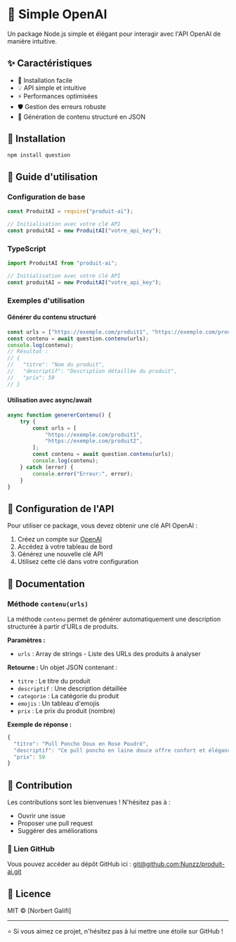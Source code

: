 # 🤖 Simple OpenAI

Un package Node.js simple et élégant pour interagir avec l'API OpenAI de manière intuitive.

## ✨ Caractéristiques

-   🚀 Installation facile
-   💡 API simple et intuitive
-   ⚡ Performances optimisées
-   🛡️ Gestion des erreurs robuste
-   📝 Génération de contenu structuré en JSON

## 🔧 Installation

```bash
npm install question
```

## 📖 Guide d'utilisation

### Configuration de base

```javascript
const ProduitAI = require("produit-ai");

// Initialisation avec votre clé API
const produitAI = new ProduitAI("votre_api_key");
```

### TypeScript

```typescript
import ProduitAI from "produit-ai";

// Initialisation avec votre clé API
const produitAI = new ProduitAI("votre_api_key");
```

### Exemples d'utilisation

#### Générer du contenu structuré

```javascript
const urls = ["https://exemple.com/produit1", "https://exemple.com/produit2"];
const contenu = await question.contenu(urls);
console.log(contenu);
// Résultat :
// {
//   "titre": "Nom du produit",
//   "descriptif": "Description détaillée du produit",
//   "prix": 59
// }
```

#### Utilisation avec async/await

```javascript
async function genererContenu() {
    try {
        const urls = [
            "https://exemple.com/produit1",
            "https://exemple.com/produit2",
        ];
        const contenu = await question.contenu(urls);
        console.log(contenu);
    } catch (error) {
        console.error("Erreur:", error);
    }
}
```

## 🔐 Configuration de l'API

Pour utiliser ce package, vous devez obtenir une clé API OpenAI :

1. Créez un compte sur [OpenAI](https://openai.com)
2. Accédez à votre tableau de bord
3. Générez une nouvelle clé API
4. Utilisez cette clé dans votre configuration

## 📝 Documentation

### Méthode `contenu(urls)`

La méthode `contenu` permet de générer automatiquement une description structurée à partir d'URLs de produits.

**Paramètres :**

-   `urls` : Array de strings - Liste des URLs des produits à analyser

**Retourne :**
Un objet JSON contenant :

-   `titre` : Le titre du produit
-   `descriptif` : Une description détaillée
-   `categorie` : La catégorie du produit
-   `emojis` : Un tableau d'emojis
-   `prix` : Le prix du produit (nombre)

**Exemple de réponse :**

```javascript
{
  "titre": "Pull Poncho Doux en Rose Poudré",
  "descriptif": "Ce pull poncho en laine douce offre confort et élégance...",
  "prix": 59
}
```

## 🤝 Contribution

Les contributions sont les bienvenues ! N'hésitez pas à :

-   Ouvrir une issue
-   Proposer une pull request
-   Suggérer des améliorations

### 📂 Lien GitHub

Vous pouvez accéder au dépôt GitHub ici : [git@github.com:Nunzz/produit-ai.git](git@github.com:Nunzz/produit-ai.git)

## 📄 Licence

MIT © [Norbert Galifi]

---

⭐ Si vous aimez ce projet, n'hésitez pas à lui mettre une étoile sur GitHub !
